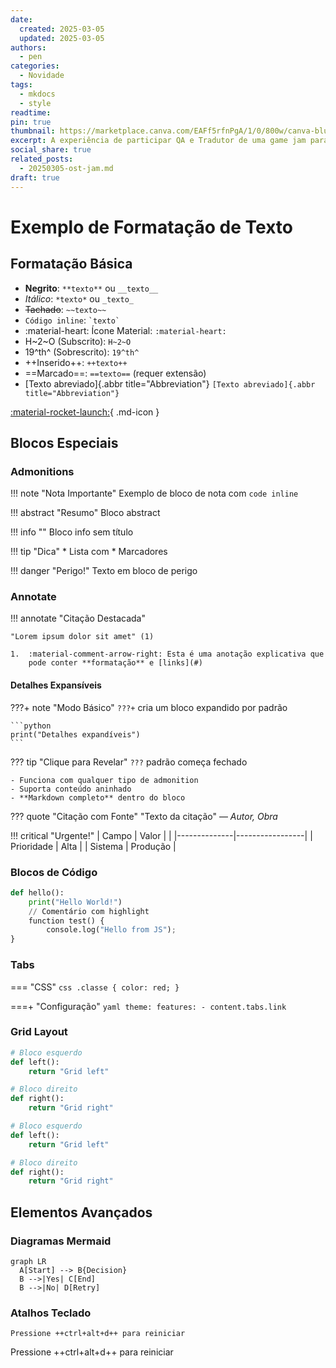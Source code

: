 ```yaml
---
date:
  created: 2025-03-05
  updated: 2025-03-05
authors:
  - pen
categories:
  - Novidade
tags:
  - mkdocs
  - style
readtime: 
pin: true
thumbnail: https://marketplace.canva.com/EAFf5rfnPgA/1/0/800w/canva-blue-modern-eye-catching-vlog-youtube-thumbnail-XTJTyike0CE.jpg
excerpt: A experiência de participar QA e Tradutor de uma game jam para jogos de NES.
social_share: true
related_posts:
  - 20250305-ost-jam.md
draft: true
---
```

# Exemplo de Formatação de Texto

## Formatação Básica
- **Negrito**: `**texto**` ou `__texto__`
- *Itálico*: `*texto*` ou `_texto_`
- ~~Tachado~~: `~~texto~~`
- `Código inline`: `` `texto` ``
- :material-heart: Ícone Material: `:material-heart:`
- H~2~O (Subscrito): `H~2~O`
- 19^th^ (Sobrescrito): `19^th^`
- ++Inserido++: `++texto++`
- ==Marcado==: `==texto==` (requer extensão)
- [Texto abreviado]{.abbr title="Abbreviation"} `[Texto abreviado]{.abbr title="Abbreviation"}`

<!-- Ícones Material -->
[:material-rocket-launch:](#){ .md-icon }

## Blocos Especiais

### Admonitions
!!! note "Nota Importante"
    Exemplo de bloco de nota com `code inline`

!!! abstract "Resumo"
    Bloco abstract

!!! info ""
    Bloco info sem título

!!! tip "Dica"
    * Lista com
    * Marcadores

!!! danger "Perigo!"
    Texto em bloco de perigo

### Annotate
!!! annotate "Citação Destacada"

    "Lorem ipsum dolor sit amet" (1)

    1.  :material-comment-arrow-right: Esta é uma anotação explicativa que
        pode conter **formatação** e [links](#)

#### Detalhes Expansíveis
???+ note "Modo Básico"
    `???+` cria um bloco expandido por padrão
    
    ```python
    print("Detalhes expandíveis")
    ```

??? tip "Clique para Revelar"
    `???` padrão começa fechado
    
    - Funciona com qualquer tipo de admonition
    - Suporta conteúdo aninhado
    - **Markdown completo** dentro do bloco

??? quote "Citação com Fonte"
    "Texto da citação"
    — <cite>Autor, Obra</cite>

!!! critical "Urgente!"
    | Campo | Valor | |
    |--------------|-----------------|
    | Prioridade | Alta |
    | Sistema | Produção |


### Blocos de Código
```python title="exemplo.py"
def hello():
    print("Hello World!")
    // Comentário com highlight
    function test() {
        console.log("Hello from JS");
}
```


### Tabs

=== "CSS"
    ```css
    .classe {
        color: red;
    }
    ```

===+ "Configuração"
    ```yaml
    theme:
        features:
            - content.tabs.link
    ```

### Grid Layout
<div class="grid" markdown>

```python title="grid_left.py"
# Bloco esquerdo
def left():
    return "Grid left"

# Bloco direito
def right():
    return "Grid right"
```

```python title="grid_left.py"
# Bloco esquerdo
def left():
    return "Grid left"

# Bloco direito
def right():
    return "Grid right"
```
</div>

## Elementos Avançados

### Diagramas Mermaid
```mermaid
graph LR
  A[Start] --> B{Decision}
  B -->|Yes| C[End]
  B -->|No| D[Retry]
```

### Atalhos Teclado

```
Pressione ++ctrl+alt+d++ para reiniciar
```
Pressione ++ctrl+alt+d++ para reiniciar



